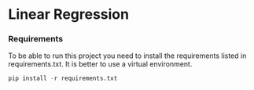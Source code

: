 # Linear Regression


### Requirements
To be able to run this project you need to install the requirements listed in requirements.txt. It is better to use a virtual environment.

```python
pip install -r requirements.txt
```